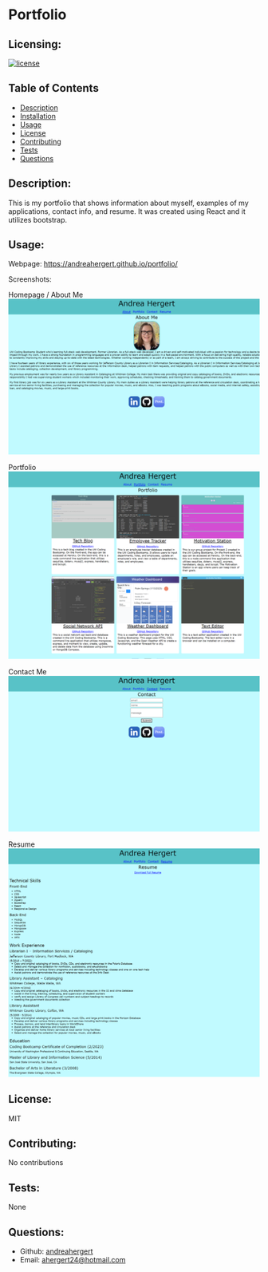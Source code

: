 # Portfolio

## Licensing:
[![license](https://img.shields.io/badge/license-MIT-blue)](https://shields.io)

## Table of Contents 
- [Description](#description)
- [Installation](#installation)
- [Usage](#usage)
- [License](#license)
- [Contributing](#contributing)
- [Tests](#tests)
- [Questions](#questions)

## Description:
This is my portfolio that shows information about myself, examples of my applications, contact info, and resume.  It was created using React and it utilizes bootstrap.

## Usage:

Webpage: https://andreahergert.github.io/portfolio/

Screenshots:

Homepage / About Me
![Screenshot](assets/img/screenshot_1.png)


Portfolio
![Screenshot](assets/img/screenshot_2.png)


Contact Me
![Screenshot](assets/img/screenshot_3.png)


Resume
![Screenshot](assets/img/screenshot_4.png)

## License:
MIT

## Contributing:
No contributions

## Tests:
None

## Questions:
- Github: [andreahergert](https://github.com/andreahergert)
- Email: ahergert24@hotmail.com 